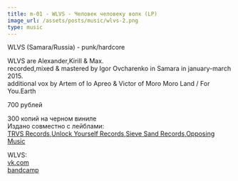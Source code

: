 ```yaml
---
title: m-01 - WLVS - Человек человеку волк (LP)
image_url: /assets/posts/music/wlvs-2.png
type: music
---
```

<p>WLVS (Samara/Russia) - punk/hardcore </p>
<p>WLVS are Alexander,Kirill & Max. <br>
recorded,mixed & mastered by Igor Ovcharenko in Samara in january-march 2015. <br>
additional vox by Artem of Io Apreo & Victor of Moro Moro Land / For You.Earth</p>
<p>700 рублей</p>

300 копий на черном виниле<br>
Издано совместно с лейблами:<br>
<a href="http://trvsrecords.ru/">TRVS Records</a>,<a href="https://vk.com/unlockyourself">Unlock Yourself Records</a>,<a href="https://sieveandsandrecords.bandcamp.com/">Sieve Sand Records</a>,<a href="https://opposingmusic.bandcamp.com/">Opposing Music</a>
<p>WLVS:<br>
<a href="https://vk.com/wlvsband">vk.com</a> <br>
<a href="https://wlvs.bandcamp.com/">bandcamp</a></p>



